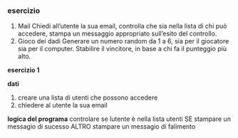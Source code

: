 ### esercizio
1. Mail
Chiedi all’utente la sua email,
controlla che sia nella lista di chi può accedere,
stampa un messaggio appropriato sull’esito del controllo.
2. Gioco dei dadi
Generare un numero random da 1 a 6, sia per il giocatore sia per il computer.
Stabilire il vincitore, in base a chi fa il punteggio più alto.

**esercizio 1**

**dati**
1. creare una lista di utenti che possono accedere 
2. chiedere al utente la sua email

**logica del programa**
controlare se lutente è nella lista utenti 
   SE stampare un messagio  di sucesso 
   ALTRO stampare un messagio di falimento 
